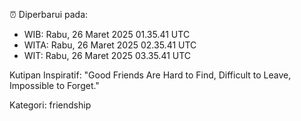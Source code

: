 ⏰ Diperbarui pada:
- WIB: Rabu, 26 Maret 2025 01.35.41 UTC
- WITA: Rabu, 26 Maret 2025 02.35.41 UTC
- WIT: Rabu, 26 Maret 2025 03.35.41 UTC

Kutipan Inspiratif:
"Good Friends Are Hard to Find, Difficult to Leave, Impossible to Forget."


Kategori: friendship

